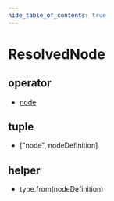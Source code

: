```yaml
---
hide_table_of_contents: true
---
```


# ResolvedNode

## operator

-   [node](./resolvednode.md)

## tuple

-   ["node", nodeDefinition]

## helper

-   type.from(nodeDefinition)
